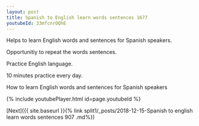 ```yaml
---
layout: post
title: Spanish to English learn words sentences 1677 
youtubeId: 33mfcnrOQhE
---
```

 
 
Helps to learn English words and sentences for Spanish speakers.

Opportunitiy to repeat the words sentences. 

Practice English language. 
 
10 minutes practice every day. 
 
How to learn English words and sentences for Spanish speakers 
 
{% include youtubePlayer.html id=page.youtubeId %}
 
 
[Next]({{ site.baseurl }}{% link  split1/_posts/2018-12-15-Spanish to english learn words sentences 907 .md%})
 
